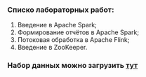 ### Списко лабораторных работ:
1. Введение в Apache Spark;
2. Формирование отчётов в Apache Spark;
3. Потоковая обработка в Apache Flink;
4. Введение в ZooKeeper.
### Набор данных можно загрузить [тут](https://git.ai.ssau.ru/tk/big_data")

